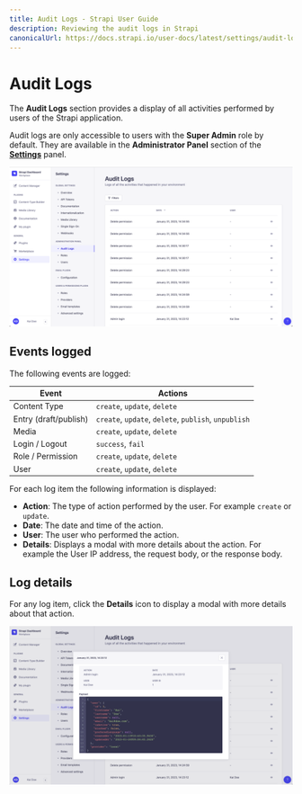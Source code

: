 ```yaml
---
title: Audit Logs - Strapi User Guide
description: Reviewing the audit logs in Strapi
canonicalUrl: https://docs.strapi.io/user-docs/latest/settings/audit-logs.html
---
```


# Audit Logs <BetaBadge /> <GoldBadge withLinkIcon link="https://strapi.io/pricing-self-hosted" />

The **Audit Logs** section provides a <!--searchable and filterable--> display of all activities performed by users of the Strapi application.

Audit logs are only accessible to users with the **Super Admin** role by default. They are available in the **Administrator Panel** section of the [**Settings**](./managing-global-settings.md) panel.

![Audit Logs panel](../assets/settings/settings_audit-logs.png)

## Events logged

The following events are logged:

| Event | Actions |
| --- | --- |
| Content Type | `create`, `update`, `delete` |
| Entry (draft/publish) | `create`, `update`, `delete`, `publish`, `unpublish` |
| Media | `create`, `update`, `delete` |
| Login / Logout | `success`, `fail` |
| Role / Permission | `create`, `update`, `delete` |
| User | `create`, `update`, `delete` |


For each log item the following information is displayed:

* **Action**: The type of action performed by the user. For example `create` or `update`.
* **Date**: The date and time of the action.
* **User**: The user who performed the action.
* **Details**: Displays a modal with more details about the action. For example the User IP address, the request body, or the response body.

<!--
## Filtering logs

The **Audit Logs** page displays all logs by default, in reverse chronological order. You can filter the logs by:

* **Action**: Select the type of action to filter by. For example `create` or `update`.
* **User**: Select the user to filter by.
* **Date**: Select a date (range) to filter by.
* **Time**: Select a time (range) to filter by.
* **+Add Filter**: Create a custom filter by selecting a field and a value.


### Creating a custom filter

WiP


## Searching logs

Click the **Search** icon to search for a specific log. The search is performed on all log fields.
-->

## Log details

For any log item, click the **Details** icon to display a modal with more details about that action.

![Log details modal](../assets/settings/settings_log-details.png)
